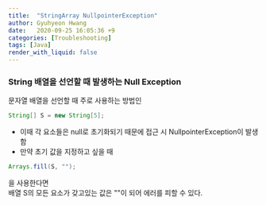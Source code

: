 ```yaml
---
title:  "StringArray NullpointerException"
author: Gyuhyeon Hwang
date:   2020-09-25 16:05:36 +9
categories: [Troubleshooting]
tags: [Java]
render_with_liquid: false
---
```

### String 배열을 선언할 때 발생하는 Null Exception

문자열 배열을 선언할 때 주로 사용하는 방법인

```java
String[] S = new String[5];
```
* 이때 각 요소들은 null로 초기화되기 때문에 접근 시 NullpointerException이 발생함
* 만약 초기 값을 지정하고 싶을 때
```java
Arrays.fill(S, ""); 
```
을 사용한다면<br/>
배열 S의 모든 요소가 갖고있는 값은 ""이 되어 에러를 피할 수 있다.